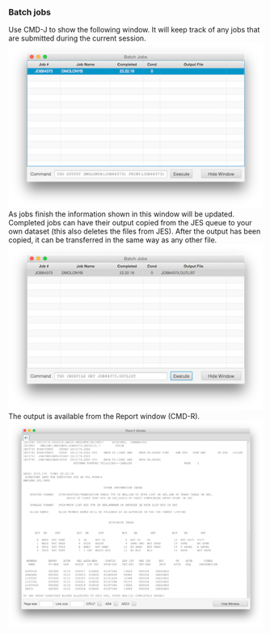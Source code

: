 ### Batch jobs
Use CMD-J to show the following window. It will keep track of any jobs that are submitted during the current session.  
![Jobs](jobs1.png?raw=true "jobs")  
As jobs finish the information shown in this window will be updated. Completed jobs can have their output copied from the JES queue to your own dataset (this also deletes the files from JES). After the output has been copied, it can be transferred in the same way as any other file.  
![Jobs](jobs2.png?raw=true "jobs")  
The output is available from the Report window (CMD-R).  
![Output](output1.png?raw=true "output")
